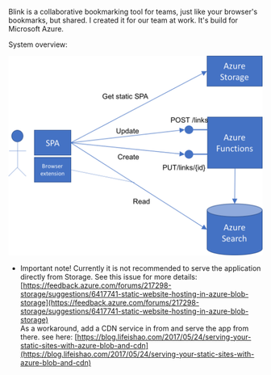 Blink is a collaborative bookmarking tool for teams, just like your browser's bookmarks, but shared. I created it for our team at work. It's build for Microsoft Azure.

System overview:

![architecture](./architecture.png)

* Important note!
Currently it is not recommended to serve the application directly from Storage. See this issue for more details:
[https://feedback.azure.com/forums/217298-storage/suggestions/6417741-static-website-hosting-in-azure-blob-storage](https://feedback.azure.com/forums/217298-storage/suggestions/6417741-static-website-hosting-in-azure-blob-storage)  
As a workaround, add a CDN service in from and serve the app from there. see here: [https://blog.lifeishao.com/2017/05/24/serving-your-static-sites-with-azure-blob-and-cdn](https://blog.lifeishao.com/2017/05/24/serving-your-static-sites-with-azure-blob-and-cdn)
